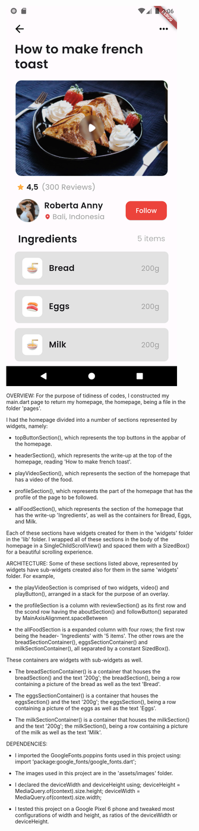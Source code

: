 ![Homepage Screenshot](assets/others/HomepageScreenshot.png)


OVERVIEW: For the purpose of tidiness of codes, I constructed my main.dart page to return my homepage, the homepage, being a file in the folder 'pages'.

I had the homepage divided into a number of sections represented by widgets, namely:
- topButtonSection(), which represents the top buttons in the appbar of the homepage.

- headerSection(), which represents the write-up at the top of the homepage, reading 'How to make french toast'.

- playVideoSection(), which represents the section of the homepage that has a video of the food.

- profileSection(), which represents the part of the homepage that has the profile of the page to be followed.

- allFoodSection(), which represents the section of the homepage that has the write-up 'Ingredients', as well as the containers for Bread, Eggs, and Milk.

Each of these sections have widgets created for them in the 'widgets' folder in the 'lib' folder.
I wrapped all of these sections in the body of the homepage in a SingleChildScrollView() and spaced them with a SizedBox() for a beautiful scrolling experience.


ARCHITECTURE: Some of these sections listed above, represented by widgets have sub-widgets created also for them in the same 'widgets' folder. For example,
- the playVideoSection is comprised of two widgets, video() and playButton(), arranged in a stack for the purpose of an overlay.

- the profileSection is a column with reviewSection() as its first row and the scond row having the aboutSection() and followButton() separated by MainAxisAlignment.spaceBetween

- the allFoodSection is a expanded column with four rows; the first row being the header- 'Ingredients' with '5 items'. The other rows are the breadSectionContainer(), eggsSectionContainer() and milkSectionContainer(), all separated by a constant SizedBox().


These containers are widgets with sub-widgets as well. 
- The breadSectionContainer() is a container that houses the breadSection() and the text '200g'; the breadSection(), being a row containing a picture of the bread as well as the text 'Bread'.

- The eggsSectionContainer() is a container that houses the eggsSection() and the text '200g'; the eggsSection(), being a row containing a picture of the eggs as well as the text 'Eggs'.

- The milkSectionContainer() is a container that houses the milkSection() and the text '200g'; the milkSection(), being a row containing a picture of the milk as well as the text 'Milk'.


DEPENDENCIES:
- I imported the GoogleFonts.poppins fonts used in this project using:
import 'package:google_fonts/google_fonts.dart';

- The images used in this project are in the 'assets/images' folder.

- I declared the deviceWidth and deviceHeight using;
    deviceHeight = MediaQuery.of(context).size.height;
    deviceWidth = MediaQuery.of(context).size.width;
    
- I tested this project on a Google Pixel 6 phone and tweaked most configurations of width and height, as ratios of the deviceWidth or deviceHeight.